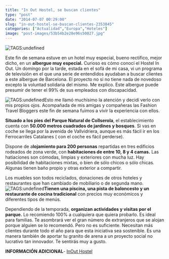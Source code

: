 ```yaml
---
title: "In Out Hostel, se buscan clientes"
type: "post"
date: "2014-07-07 00:29:00"
slug: "in-out-hostel-se-buscan-clientes-2353845"
categories: ["Actualidad","Europa","Hoteles"]
image: "post-images/53b54b2e28e96s50027.jpg"
---
```


![ TAGS:undefined](post-images/53b54b2e28e96s50027.jpg)  
  
Este fin de semana estuve en un hotel muy especial, bueno rectifico, mejor dicho, en un **albergue muy especial.** Curioso es cómo conocí el Hostel In Out. Un domingo por la tarde, estada en el sofá de mi casa, vi un programa de televisión en el que una serie de entendidos ayudaban a buscar clientes a este albergue de Barcelona. El proyecto no si no tiene nada de novedoso excepto la voluntad solidaria del mismo. Me explico. Este albergue puede presumir de tener el 99% de sus empleados con discapacidad.  
  
![ TAGS:undefined](post-images/53b54b5794958s114603.jpg)Esto me llamó muchísimo la atención y decidí verlo con mis propios ojos. Acompañada de mis amigas y compañeras las Fashion Travel Bloggers este fin de semana fuimos a vivir la experiencia con ellos.  
  
**Situado a los pies del Parque Natural de Collserola**, el establecimiento cuenta con **50.000 metros cuadrados de jardines y bosques**. Si vas en coche se llega por la avenida de Vallvidriera, aunque es más fácil ir en los Ferrocarriles Catalanes ( con el coche es fácil perderse).  
  
Dispone de a**lojamiento para 200 personas** repartidas en tres edificios rodeados de zona verde, con **habitaciones de entre 10, 8 y 4 camas.** Las hatiaciones son cómodas, limpias y exteriores con mucha luz. Hay posibilidad de habitaciones mixtas, o bien de sólo chicos o sólo chicas. Algunas tienen baño propio y otras exterior a compartir.  
  
Los muebles son todos reciclados, donaciones de otros hoteles y restaurantes que han cambiado de mobiliario o de segunda mano. ![ TAGS:undefined](post-images/53b54b7a46932s62711.jpg)**Tienen una piscina, una pista de baloncesto y un restaurante de cocina tradicional** con precios muy económicos y diferentes tipos de menús.  
  
Dependiendo de la temporada, **organizan actividades y visitas por el parque.** Lo recomiendo 100% a cualquiera que quiera probarlo. Es ideal para familias. Te asombrará ver el gran número de extranjeros que se alojan porque alguien se lo recomendó. Pero no es suficiente. Necesitan más clientes durante todo el año para que esta iniciativa sea sostenible. Es una manera también de aportar tu granito de arena a un proyecto social no lucrativo tan innovador. Te sentirás muy a gusto.  
  
**INFORMACIÓN ADICIONAL**- [InOut Hostel ](http://www.booking.com/hotel/es/inout.html?aid=1294466&no_rooms=1&group_adults=1)